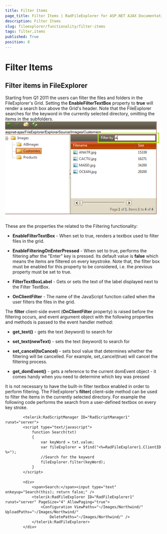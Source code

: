 ```yaml
---
title: Filter Items
page_title: Filter Items | RadFileExplorer for ASP.NET AJAX Documentation
description: Filter Items
slug: fileexplorer/functionality/filter-items
tags: filter,items
published: True
position: 0
---
```


# Filter Items



## Filter items in FileExplorer

Starting from Q1 2011 the users can filter the files and folders in the FileExplorer's Grid. Setting the **EnableFilterTextBox** property to **true** will render a search box above the Grid's header. Note that the FileExplorer searches for the keyword in the currently selected directory, omitting the items in the subfolders.![radfileeplorer-filter](images/radfileeplorer-filter.png)

These are the properties the related to the Filtering functionality:

* **EnableFilterTextBox** - When set to true, renders a textbox used to filter files in the grid.

* **EnableFilteringOnEnterPressed** - When set to true, performs the filtering after the "Enter" key is pressed. Its default value is **false** which means the items are filtered on every keystroke. Note that, the filter box must be enabled for this property to be considered, i.e. the previous property must be set to true.

* **FilterTextBoxLabel** - Gets or sets the text of the label displayed next to the Filter TextBox.

* **OnClientFilter** - The name of the JavaScript function called when the user filters the files in the grid.

The **filter** client-side event (**OnClientFilter** property) is raised before the filtering occurs, and event argument object with the following properties and methods is passed to the event handler method:

* **get_text()** - gets the text (keyword) to search for

* **set_text(newText)** - sets the text (keyword) to search for

* **set_cancel(toCancel)** - sets bool value that determines whether the filtering will be cancelled. For example, set_cancel(true) will cancel the filtering process.

* **get_domEvent()** - gets a reference to the current domEvent object - it comes handy when you need to determine which key was pressed

It is not necessary to have the built-in filter textbox enabled in order to perform filtering. The FileExplorer's **filter(** client-side method can be used to filter the items in the currently selected directory. For example the following code performs the search from a user-defined textbox on every key stroke.

````ASPNET
	    <telerik:RadScriptManager ID="RadScriptManager1" runat="server">
		<script type="text/javascript">
		    function Search(txt)
		    {
		        var keyWord = txt.value;
		        var fileExplorer = $find("<%=RadFileExplorer1.ClientID %>");
		        //Search for the keyword
		        fileExplorer.filter(keyWord);
		    }
		</script>
	
		<div>
			<span>Search:</span><input type="text" onkeyup="Search(this); return false;" />
			<telerik:RadFileExplorer ID="RadFileExplorer1" runat="server" PageSize="4" AllowPaging="true">
				<Configuration ViewPaths="~/Images/Northwind/" UploadPaths="~/Images/Northwind/"
					DeletePaths="~/Images/Northwind/" />
			</telerik:RadFileExplorer>
		</div>
````



